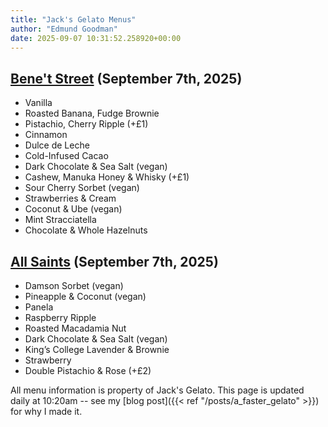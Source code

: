 ```yaml
---
title: "Jack's Gelato Menus"
author: "Edmund Goodman"
date: 2025-09-07 10:31:52.258920+00:00
---
```


## [Bene't Street](https://www.jacksgelato.com/bene-t-street-menu) (September 7th, 2025)

- Vanilla
- Roasted Banana, Fudge Brownie
- Pistachio, Cherry Ripple (+£1)
- Cinnamon
- Dulce de Leche
- Cold-Infused Cacao
- Dark Chocolate & Sea Salt (vegan)
- Cashew, Manuka Honey & Whisky (+£1)
- Sour Cherry Sorbet (vegan)
- Strawberries & Cream
- Coconut & Ube (vegan)
- Mint Stracciatella
- Chocolate & Whole Hazelnuts


## [All Saints](https://www.jacksgelato.com/all-saints-menu) (September 7th, 2025)

- Damson Sorbet (vegan)
- Pineapple & Coconut (vegan)
- Panela
- Raspberry Ripple
- Roasted Macadamia Nut
- Dark Chocolate & Sea Salt (vegan)
- King’s College Lavender & Brownie
- Strawberry
- Double Pistachio & Rose (+£2)

All menu information is property of Jack's Gelato. This page is
updated daily at 10:20am -- see my
[blog post]({{< ref "/posts/a_faster_gelato" >}}) for why I made it.
